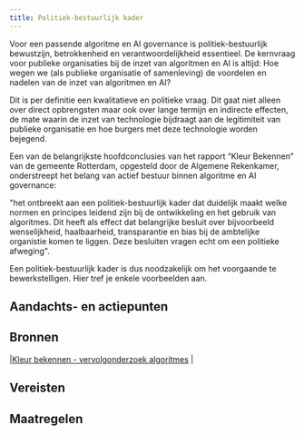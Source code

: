 ```yaml
---
title: Politiek-bestuurlijk kader
---
```


Voor een passende algoritme en AI governance is politiek-bestuurlijk bewustzijn, betrokkenheid en verantwoordelijkheid essentieel. De kernvraag voor publieke organisaties bij de inzet van algoritmen en AI is altijd: Hoe wegen we (als publieke organisatie of samenleving) de voordelen en nadelen van de inzet van algoritmen en AI? 

Dit is per definitie een kwalitatieve en politieke vraag. Dit gaat niet alleen over direct opbrengsten maar ook over lange termijn en indirecte effecten, de mate waarin de inzet van technologie bijdraagt aan de legitimiteit van publieke organisatie en hoe burgers met deze technologie worden bejegend. 

Een van de belangrijkste hoofdconclusies van het rapport “Kleur Bekennen” van de gemeente Rotterdam, opgesteld door de Algemene Rekenkamer, onderstreept het belang van actief bestuur binnen algoritme en AI governance: 

"het ontbreekt aan een politiek-bestuurlijk kader dat duidelijk maakt welke normen en principes leidend zijn bij de ontwikkeling en het gebruik van algoritmes. Dit heeft als effect dat belangrijke besluit over bijvoorbeeld wenselijkheid, haalbaarheid, transparantie en bias bij de ambtelijke organistie komen te liggen. Deze besluiten vragen echt om een politieke afweging". 

Een politiek-bestuurlijk kader is dus noodzakelijk om het voorgaande te bewerkstelligen. Hier tref je enkele voorbeelden aan. 

## Aandachts- en actiepunten


## Bronnen
|[Kleur bekennen - vervolgonderzoek algoritmes](https://rekenkamer.rotterdam.nl/onderzoeken/kleur-bekennen/) |



## Vereisten

<!-- list_vereisten_1 bouwblok/governance -->

## Maatregelen

<!-- list_maatregelen_1 bouwblok/governance -->



